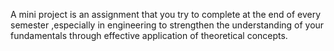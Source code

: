 
A mini project is an assignment that you try to complete at the end of every semester ,especially in engineering to strengthen the understanding of your fundamentals through effective application of theoretical concepts.
